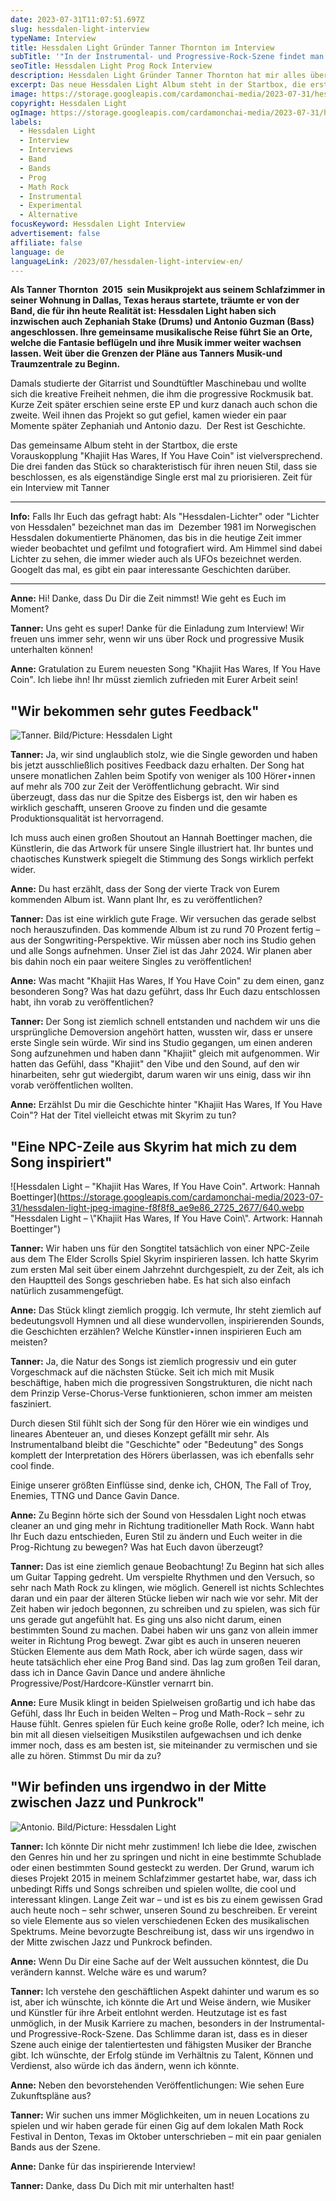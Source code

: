 ```yaml
---
date: 2023-07-31T11:07:51.697Z
slug: hessdalen-light-interview
typeName: Interview
title: Hessdalen Light Gründer Tanner Thornton im Interview
subTitle: '"In der Instrumental- und Progressive-Rock-Szene findet man die größten musikalischen Talente"'
seoTitle: Hessdalen Light Prog Rock Interview
description: Hessdalen Light Gründer Tanner Thornton hat mir alles über das kommende Album und die aktuelle Single "Khajiit Has Wares, If You Have Coin" verraten – und wir haben über Skyrim gesprochen!
excerpt: Das neue Hessdalen Light Album steht in der Startbox, die erste Vorauskopplung "Khajiit Has Wares, If You Have Coin" ist vielversprechend. Die drei fanden das Stück so charakteristisch für ihren neuen Stil, dass sie beschlossen, es als eigenständige Single erst mal zu priorisieren. Zeit für ein Interview mit Bandgründer Tanner.
image: https://storage.googleapis.com/cardamonchai-media/2023-07-31/hessdalen-light-interview-soundsvegan-jpg-imagine-181818_484639_1024_768/640.webp
copyright: Hessdalen Light
ogImage: https://storage.googleapis.com/cardamonchai-media/2023-07-31/hessdalen-light-interview-soundsvegan-og-jpg-imagine-181818_575344_1200_628/640.webp
labels:
  - Hessdalen Light
  - Interview
  - Interviews
  - Band
  - Bands
  - Prog
  - Math Rock
  - Instrumental
  - Experimental
  - Alternative
focusKeyword: Hessdalen Light Interview
advertisement: false
affiliate: false
language: de
languageLink: /2023/07/hessdalen-light-interview-en/
---
```


**Als Tanner Thornton  2015  sein Musikprojekt aus seinem Schlafzimmer in seiner Wohnung in Dallas, Texas heraus startete, träumte er von der Band, die für ihn heute Realität ist: Hessdalen Light haben sich inzwischen auch Zephaniah Stake (Drums) und Antonio Guzman (Bass) angeschlossen. Ihre gemeinsame musikalische Reise führt Sie an Orte, welche die Fantasie beflügeln und ihre Musik immer weiter wachsen lassen. Weit über die Grenzen der Pläne aus Tanners Musik-und Traumzentrale zu Beginn.**

Damals studierte der Gitarrist und Soundtüftler Maschinebau und wollte sich die kreative Freiheit nehmen, die ihm die progressive Rockmusik bat. Kurze Zeit später erschien seine erste EP und kurz danach auch schon die zweite. Weil ihnen das Projekt so gut gefiel, kamen wieder ein paar Momente später Zephaniah und Antonio dazu.  Der Rest ist Geschichte.

Das gemeinsame Album steht in der Startbox, die erste Vorauskopplung "Khajiit Has Wares, If You Have Coin" ist vielversprechend. Die drei fanden das Stück so charakteristisch für ihren neuen Stil, dass sie beschlossen, es als eigenständige Single erst mal zu priorisieren. Zeit für ein Interview mit Tanner

---

**Info:** Falls Ihr Euch das gefragt habt: Als "Hessdalen-Lichter" oder "Lichter von Hessdalen" bezeichnet man das im  Dezember 1981 im Norwegischen Hessdalen dokumentierte Phänomen, das bis in die heutige Zeit immer wieder beobachtet und gefilmt und fotografiert wird. Am Himmel sind dabei Lichter zu sehen, die immer wieder auch als UFOs bezeichnet werden. Googelt das mal, es gibt ein paar interessante Geschichten darüber.

---

**Anne:** Hi! Danke, dass Du Dir die Zeit nimmst! Wie geht es Euch im Moment?

**Tanner:** Uns geht es super! Danke für die Einladung zum Interview! Wir freuen uns immer sehr, wenn wir uns über Rock und progressive Musik unterhalten können!

**Anne:** Gratulation zu Eurem neuesten Song "Khajiit Has Wares, If You Have Coin". Ich liebe ihn! Ihr müsst ziemlich zufrieden mit Eurer Arbeit sein!

## "Wir bekommen sehr gutes Feedback"

![Tanner. Bild/Picture: Hessdalen Light](https://storage.googleapis.com/cardamonchai-media/2023-07-31/hessdalen-light-tanner-guitar-jpg-imagine-080808_3f383c_3531_4414/640.webp 'Tanner. Bild/Picture: Hessdalen Light')

**Tanner:** Ja, wir sind unglaublich stolz, wie die Single geworden und haben bis jetzt ausschließlich positives Feedback dazu erhalten. Der Song hat unsere monatlichen Zahlen beim Spotify von weniger als 100 Hörer⋆innen auf mehr als 700 zur Zeit der Veröffentlichung gebracht. Wir sind überzeugt, dass das nur die Spitze des Eisbergs ist, den wir haben es wirklich geschafft, unseren Groove zu finden und die gesamte Produktionsqualität ist hervorragend.

Ich muss auch einen großen Shoutout an Hannah Boettinger machen, die Künstlerin, die das Artwork für unsere Single illustriert hat. Ihr buntes und chaotisches Kunstwerk spiegelt die Stimmung des Songs wirklich perfekt wider.

**Anne:** Du hast erzählt, dass der Song der vierte Track von Eurem kommenden Album ist. Wann plant Ihr, es zu veröffentlichen?

**Tanner:** Das ist eine wirklich gute Frage. Wir versuchen das gerade selbst noch herauszufinden. Das kommende Album ist zu rund 70 Prozent fertig – aus der Songwriting-Perspektive. Wir müssen aber noch ins Studio gehen und alle Songs aufnehmen. Unser Ziel ist das Jahr 2024. Wir planen aber bis dahin noch ein paar weitere Singles zu veröffentlichen!

**Anne:** Was macht "Khajiit Has Wares, If You Have Coin" zu dem einen, ganz besonderen Song? Was hat dazu geführt, dass Ihr Euch dazu entschlossen habt, ihn vorab zu veröffentlichen?

**Tanner:** Der Song ist ziemlich schnell entstanden und nachdem wir uns die ursprüngliche Demoversion angehört hatten, wussten wir, dass er unsere erste Single sein würde. Wir sind ins Studio gegangen, um einen anderen Song aufzunehmen und haben dann "Khajiit" gleich mit aufgenommen. Wir hatten das Gefühl, dass "Khajiit" den Vibe und den Sound, auf den wir hinarbeiten, sehr gut wiedergibt, darum waren wir uns einig, dass wir ihn vorab veröffentlichen wollten.

**Anne:** Erzählst Du mir die Geschichte hinter "Khajiit Has Wares, If You Have Coin"? Hat der Titel vielleicht etwas mit Skyrim zu tun?

## "Eine NPC-Zeile aus Skyrim hat mich zu dem Song inspiriert"

![Hessdalen Light – "Khajiit Has Wares, If You Have Coin". Artwork: Hannah Boettinger](https://storage.googleapis.com/cardamonchai-media/2023-07-31/hessdalen-light-jpeg-imagine-f8f8f8_ae9e86_2725_2677/640.webp "Hessdalen Light – \\"Khajiit Has Wares, If You Have Coin\\". Artwork: Hannah Boettinger")

**Tanner:** Wir haben uns für den Songtitel tatsächlich von einer NPC-Zeile aus dem The Elder Scrolls Spiel Skyrim inspirieren lassen. Ich hatte Skyrim zum ersten Mal seit über einem Jahrzehnt durchgespielt, zu der Zeit, als ich den Hauptteil des Songs geschrieben habe. Es hat sich also einfach natürlich zusammengefügt.

**Anne:** Das Stück klingt ziemlich proggig. Ich vermute, Ihr steht ziemlich auf bedeutungsvoll Hymnen und all diese wundervollen, inspirierenden Sounds, die Geschichten erzählen? Welche Künstler⋆innen inspirieren Euch am meisten?

**Tanner:** Ja, die Natur des Songs ist ziemlich progressiv und ein guter Vorgeschmack auf die nächsten Stücke. Seit ich mich mit Musik beschäftige, haben mich die progressiven Songstrukturen, die nicht nach dem Prinzip Verse-Chorus-Verse funktionieren, schon immer am meisten fasziniert.

Durch diesen Stil fühlt sich der Song für den Hörer wie ein windiges und lineares Abenteuer an, und dieses Konzept gefällt mir sehr. Als Instrumentalband bleibt die "Geschichte" oder "Bedeutung" des Songs komplett der Interpretation des Hörers überlassen, was ich ebenfalls sehr cool finde.

Einige unserer größten Einflüsse sind, denke ich, CHON, The Fall of Troy, Enemies, TTNG und Dance Gavin Dance.

**Anne:** Zu Beginn hörte sich der Sound von Hessdalen Light noch etwas cleaner an und ging mehr in Richtung traditioneller Math Rock. Wann habt Ihr Euch dazu entschieden, Euren Stil zu ändern und Euch weiter in die Prog-Richtung zu bewegen? Was hat Euch davon überzeugt?

**Tanner:** Das ist eine ziemlich genaue Beobachtung! Zu Beginn hat sich alles um Guitar Tapping gedreht. Um verspielte Rhythmen und den Versuch, so sehr nach Math Rock zu klingen, wie möglich. Generell ist nichts Schlechtes daran und ein paar der älteren Stücke lieben wir nach wie vor sehr. Mit der Zeit haben wir jedoch begonnen, zu schreiben und zu spielen, was sich für uns gerade gut angefühlt hat. Es ging uns also nicht darum, einen bestimmten Sound zu machen. Dabei haben wir uns ganz von allein immer weiter in Richtung Prog bewegt. Zwar gibt es auch in unseren neueren Stücken Elemente aus dem Math Rock, aber ich würde sagen, dass wir heute tatsächlich eher eine Prog Band sind. Das lag zum großen Teil daran, dass ich in Dance Gavin Dance und andere ähnliche Progressive/Post/Hardcore-Künstler vernarrt bin.

**Anne:** Eure Musik klingt in beiden Spielweisen großartig und ich habe das Gefühl, dass Ihr Euch in beiden Welten – Prog und Math-Rock – sehr zu Hause fühlt. Genres spielen für Euch keine große Rolle, oder? Ich meine, ich bin mit all diesen vielseitigen Musikstilen aufgewachsen und ich denke immer noch, dass es am besten ist, sie miteinander zu vermischen und sie alle zu hören. Stimmst Du mir da zu?

## "Wir befinden uns irgendwo in der Mitte zwischen Jazz und Punkrock"

![Antonio. Bild/Picture: Hessdalen Light](https://storage.googleapis.com/cardamonchai-media/2023-07-31/hessdalen-light-antonio-bass-jpg-imagine-080808_394c3b_3096_3870/640.webp 'Antonio. Bild/Picture: Hessdalen Light')

**Tanner:** Ich könnte Dir nicht mehr zustimmen! Ich liebe die Idee, zwischen den Genres hin und her zu springen und nicht in eine bestimmte Schublade oder einen bestimmten Sound gesteckt zu werden. Der Grund, warum ich dieses Projekt 2015 in meinem Schlafzimmer gestartet habe, war, dass ich unbedingt Riffs und Songs schreiben und spielen wollte, die cool und interessant klingen. Lange Zeit war – und ist es bis zu einem gewissen Grad auch heute noch – sehr schwer, unseren Sound zu beschreiben. Er vereint so viele Elemente aus so vielen verschiedenen Ecken des musikalischen Spektrums. Meine bevorzugte Beschreibung ist, dass wir uns irgendwo in der Mitte zwischen Jazz und Punkrock befinden.

**Anne:** Wenn Du Dir eine Sache auf der Welt aussuchen könntest, die Du verändern kannst. Welche wäre es und warum?

**Tanner:** Ich verstehe den geschäftlichen Aspekt dahinter und warum es so ist, aber ich wünschte, ich könnte die Art und Weise ändern, wie Musiker und Künstler für ihre Arbeit entlohnt werden. Heutzutage ist es fast unmöglich, in der Musik Karriere zu machen, besonders in der Instrumental- und Progressive-Rock-Szene. Das Schlimme daran ist, dass es in dieser Szene auch einige der talentiertesten und fähigsten Musiker der Branche gibt. Ich wünschte, der Erfolg stünde im Verhältnis zu Talent, Können und Verdienst, also würde ich das ändern, wenn ich könnte.

**Anne:** Neben den bevorstehenden Veröffentlichungen: Wie sehen Eure Zukunftspläne aus?

**Tanner:** Wir suchen uns immer Möglichkeiten, um in neuen Locations zu spielen und wir haben gerade für einen Gig auf dem lokalen Math Rock Festival in Denton, Texas im Oktober unterschrieben – mit ein paar genialen Bands aus der Szene.

**Anne:** Danke für das inspirierende Interview!

**Tanner:** Danke, dass Du Dich mit mir unterhalten hast!

<YouTube id="hWmB94QhqL0" />
